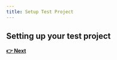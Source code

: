 ```yaml
---
title: Setup Test Project
---
```


## Setting up your test project

__[:point_right: Next](../c2end/c2end.md)__
